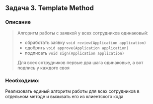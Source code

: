 ## Задача 3. Template Method

### Описание
> Алгоритм работы с заявкой у всех сотрудников одинаковый:
> * обработать заявку `void review(Application application)`
> * одобрить `void approve(Application application)`
> * подписать `void sign(Application application)`
>
> Для всех сотрудников первые два шага одинаковые, а вот подпись у каждого своя

### Необходимо:
Реализовать единый алгоритм работы для всех сотрудников в отдельном методе и вызывать его из клиентского кода